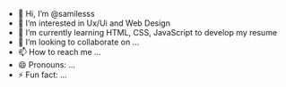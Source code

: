 - 👋 Hi, I’m @samilesss
- 👀 I’m interested in Ux/Ui and Web Design
- 🌱 I’m currently learning HTML, CSS, JavaScript to develop my resume
- 💞️ I’m looking to collaborate on ...
- 📫 How to reach me ...
- 😄 Pronouns: ...
- ⚡ Fun fact: ...

<!---
samilesss/samilesss is a ✨ special ✨ repository because its `README.md` (this file) appears on your GitHub profile.
You can click the Preview link to take a look at your changes.
--->
